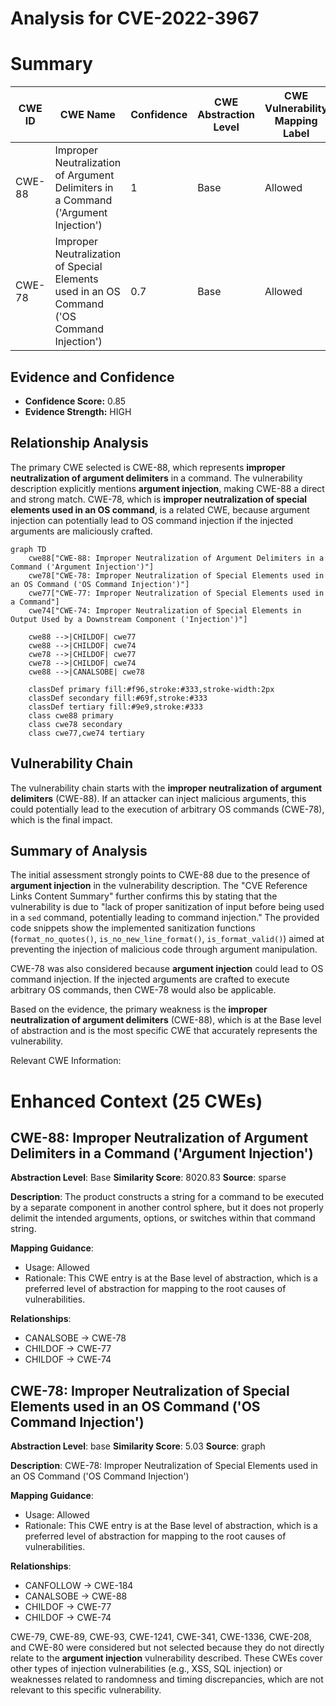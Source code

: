 # Analysis for CVE-2022-3967

# Summary
| CWE ID | CWE Name | Confidence | CWE Abstraction Level | CWE Vulnerability Mapping Label | CWE-Vulnerability Mapping Notes |
|---|---|---|---|---|---|
| CWE-88 | Improper Neutralization of Argument Delimiters in a Command ('Argument Injection') | 1 | Base | Allowed | Primary CWE |
| CWE-78 | Improper Neutralization of Special Elements used in an OS Command ('OS Command Injection') | 0.7 | Base | Allowed | Secondary CWE |

## Evidence and Confidence

*   **Confidence Score:** 0.85
*   **Evidence Strength:** HIGH

## Relationship Analysis
The primary CWE selected is CWE-88, which represents **improper neutralization of argument delimiters** in a command. The vulnerability description explicitly mentions **argument injection**, making CWE-88 a direct and strong match. CWE-78, which is **improper neutralization of special elements used in an OS command**, is a related CWE, because argument injection can potentially lead to OS command injection if the injected arguments are maliciously crafted.

```mermaid
graph TD
    cwe88["CWE-88: Improper Neutralization of Argument Delimiters in a Command ('Argument Injection')"]
    cwe78["CWE-78: Improper Neutralization of Special Elements used in an OS Command ('OS Command Injection')"]
    cwe77["CWE-77: Improper Neutralization of Special Elements used in a Command"]
    cwe74["CWE-74: Improper Neutralization of Special Elements in Output Used by a Downstream Component ('Injection')"]

    cwe88 -->|CHILDOF| cwe77
    cwe88 -->|CHILDOF| cwe74
    cwe78 -->|CHILDOF| cwe77
    cwe78 -->|CHILDOF| cwe74
    cwe88 -->|CANALSOBE| cwe78

    classDef primary fill:#f96,stroke:#333,stroke-width:2px
    classDef secondary fill:#69f,stroke:#333
    classDef tertiary fill:#9e9,stroke:#333
    class cwe88 primary
    class cwe78 secondary
    class cwe77,cwe74 tertiary
```

## Vulnerability Chain
The vulnerability chain starts with the **improper neutralization of argument delimiters** (CWE-88). If an attacker can inject malicious arguments, this could potentially lead to the execution of arbitrary OS commands (CWE-78), which is the final impact.

## Summary of Analysis
The initial assessment strongly points to CWE-88 due to the presence of **argument injection** in the vulnerability description. The "CVE Reference Links Content Summary" further confirms this by stating that the vulnerability is due to "lack of proper sanitization of input before being used in a `sed` command, potentially leading to command injection." The provided code snippets show the implemented sanitization functions (`format_no_quotes()`, `is_no_new_line_format()`, `is_format_valid()`) aimed at preventing the injection of malicious code through argument manipulation.

CWE-78 was also considered because **argument injection** could lead to OS command injection. If the injected arguments are crafted to execute arbitrary OS commands, then CWE-78 would also be applicable.

Based on the evidence, the primary weakness is the **improper neutralization of argument delimiters** (CWE-88), which is at the Base level of abstraction and is the most specific CWE that accurately represents the vulnerability.

Relevant CWE Information:

# Enhanced Context (25 CWEs)

## CWE-88: Improper Neutralization of Argument Delimiters in a Command ('Argument Injection')
**Abstraction Level**: Base
**Similarity Score**: 8020.83
**Source**: sparse

**Description**:
The product constructs a string for a command to be executed by a separate component
in another control sphere, but it does not properly delimit the
intended arguments, options, or switches within that command string.

**Mapping Guidance**:
- Usage: Allowed
- Rationale: This CWE entry is at the Base level of abstraction, which is a preferred level of abstraction for mapping to the root causes of vulnerabilities.

**Relationships**:
- CANALSOBE -> CWE-78
- CHILDOF -> CWE-77
- CHILDOF -> CWE-74

## CWE-78: Improper Neutralization of Special Elements used in an OS Command ('OS Command Injection')
**Abstraction Level**: base
**Similarity Score**: 5.03
**Source**: graph

**Description**:
CWE-78: Improper Neutralization of Special Elements used in an OS Command ('OS Command Injection')

**Mapping Guidance**:
- Usage: Allowed
- Rationale: This CWE entry is at the Base level of abstraction, which is a preferred level of abstraction for mapping to the root causes of vulnerabilities.

**Relationships**:
- CANFOLLOW -> CWE-184
- CANALSOBE -> CWE-88
- CHILDOF -> CWE-77
- CHILDOF -> CWE-74

CWE-79, CWE-89, CWE-93, CWE-1241, CWE-341, CWE-1336, CWE-208, and CWE-80 were considered but not selected because they do not directly relate to the **argument injection** vulnerability described. These CWEs cover other types of injection vulnerabilities (e.g., XSS, SQL injection) or weaknesses related to randomness and timing discrepancies, which are not relevant to this specific vulnerability.